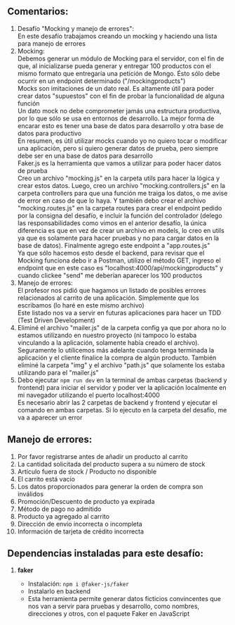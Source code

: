 ## Comentarios:

1. Desafío "Mocking y manejo de errores": <br>
   En este desafío trabajamos creando un mocking y haciendo una lista para manejo de errores
2. Mocking: <br>
   Debemos generar un módulo de Mocking para el servidor, con el fin de que, al inicializarse pueda generar y entregar 100 productos con el mismo formato que entregaría una petición de Mongo. Ésto sólo debe ocurrir en un endpoint determinado ("/mockingproducts") <br>
   Mocks son imitaciones de un dato real. Es altamente útil para poder crear datos "supuestos" con el fin de probar la funcionalidad de alguna función <br>
   Un dato mock no debe comprometer jamás una estructura productiva, por lo que sólo se usa en entornos de desarrollo. La mejor forma de encarar esto es tener una base de datos para desarrollo y otra base de datos para productivo <br>
   En resumen, es útil utilizar mocks cuando yo no quiero tocar o modificar una aplicación, pero sí quiero generar datos de prueba, pero siempre debe ser en una base de datos para desarrollo <br>
   Faker.js es la herramienta que vamos a utilizar para poder hacer datos de prueba <br>
   Creo un archivo "mocking.js" en la carpeta utils para hacer la lógica y crear estos datos. Luego, creo un archivo "mocking.controllers.js" en la carpeta controllers para que una función me traiga los datos, o me avise de error en caso de que lo haya. Y también debo crear el archivo "mocking.routes.js" en la carpeta routes para crear el endpoint pedido por la consigna del desafío, e incluir la función del controlador (delego las responsabilidades como vimos en el anterior desafío, la única diferencia es que en vez de crear un archivo en models, lo creo en utils ya que es solamente para hacer pruebas y no para cargar datos en la base de datos). Finalmente agrego este endpoint a "app.routes.js" <br>
   Ya que sólo hacemos esto desde el backend, para revisar que el Mocking funciona debo ir a Postman, utilizo el método GET, ingreso el endpoint que en este caso es "localhost:4000/api/mockingproducts" y cuando clickee "send" me deberían aparecer los 100 productos
3. Manejo de errores: <br>
   El profesor nos pidió que hagamos un listado de posibles errores relacionados al carrito de una aplicación. Simplemente que los escribamos (lo haré en este mismo archivo) <br>
   Este listado nos va a servir en futuras aplicaciones para hacer un TDD (Test Driven Development)
4. Eliminé el archivo "mailer.js" de la carpeta config ya que por ahora no lo estamos utilizando en nuestro proyecto (ni tampoco lo estaba vinculando a la aplicación, solamente había creado el archivo). Seguramente lo utilicemos más adelante cuando tenga terminada la aplicación y el cliente finalice la compra de algún producto. También eliminé la carpeta "img" y el archivo "path.js" que solamente los estaba utilizando para el "mailer.js"
5. Debo ejecutar `npm run dev` en la terminal de ambas carpetas (backend y frontend) para iniciar el servidor y poder ver la aplicación localmente en mi navegador utilizando el puerto localhost:4000 <br>
   Es necesario abrir las 2 carpetas de backend y frontend y ejecutar el comando en ambas carpetas. Si lo ejecuto en la carpeta del desafío, me va a aparecer un error



## Manejo de errores:

1. Por favor registrarse antes de añadir un producto al carrito
2. La cantidad solicitada del producto supera a su número de stock
3. Artículo fuera de stock / Producto no disponible
4. El carrito está vacío
5. Los datos proporcionados para generar la orden de compra son inválidos
6. Promoción/Descuento de producto ya expirada
7. Método de pago no admitido
8. Producto ya agregado al carrito
9. Dirección de envío incorrecta o incompleta
10. Información de tarjeta de crédito incorrecta



## Dependencias instaladas para este desafío:

1. **faker**

   - Instalación: `npm i @faker-js/faker`
   - Instalarlo en backend
   - Esta herramienta permite generar datos ficticios convincentes que nos van a servir para pruebas y desarrollo, como nombres, direcciones y otros, con el paquete Faker en JavaScript
